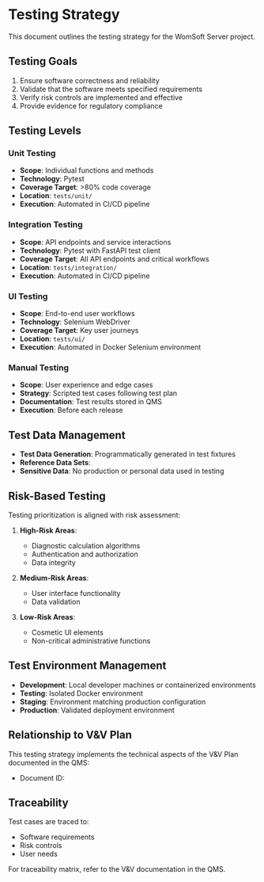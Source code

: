 # Testing Strategy

This document outlines the testing strategy for the WomSoft Server project.

## Testing Goals

1. Ensure software correctness and reliability
2. Validate that the software meets specified requirements
3. Verify risk controls are implemented and effective
4. Provide evidence for regulatory compliance

## Testing Levels

### Unit Testing

- **Scope**: Individual functions and methods
- **Technology**: Pytest
- **Coverage Target**: >80% code coverage
- **Location**: `tests/unit/`
- **Execution**: Automated in CI/CD pipeline

### Integration Testing

- **Scope**: API endpoints and service interactions
- **Technology**: Pytest with FastAPI test client
- **Coverage Target**: All API endpoints and critical workflows
- **Location**: `tests/integration/`
- **Execution**: Automated in CI/CD pipeline

### UI Testing

- **Scope**: End-to-end user workflows
- **Technology**: Selenium WebDriver
- **Coverage Target**: Key user journeys
- **Location**: `tests/ui/`
- **Execution**: Automated in Docker Selenium environment

### Manual Testing

- **Scope**: User experience and edge cases
- **Strategy**: Scripted test cases following test plan
- **Documentation**: Test results stored in QMS
- **Execution**: Before each release

## Test Data Management

- **Test Data Generation**: Programmatically generated in test fixtures
- **Reference Data Sets**: <!-- TODO: Describe reference data sets -->
- **Sensitive Data**: No production or personal data used in testing

## Risk-Based Testing

Testing prioritization is aligned with risk assessment:

1. **High-Risk Areas**: 
   - Diagnostic calculation algorithms
   - Authentication and authorization
   - Data integrity

2. **Medium-Risk Areas**:
   - User interface functionality
   - Data validation

3. **Low-Risk Areas**:
   - Cosmetic UI elements
   - Non-critical administrative functions

## Test Environment Management

- **Development**: Local developer machines or containerized environments
- **Testing**: Isolated Docker environment
- **Staging**: Environment matching production configuration
- **Production**: Validated deployment environment

## Relationship to V&V Plan

This testing strategy implements the technical aspects of the V&V Plan documented in the QMS:
- Document ID: <!-- TODO: Add V&V Plan document ID -->

## Traceability

Test cases are traced to:
- Software requirements
- Risk controls
- User needs

For traceability matrix, refer to the V&V documentation in the QMS.
